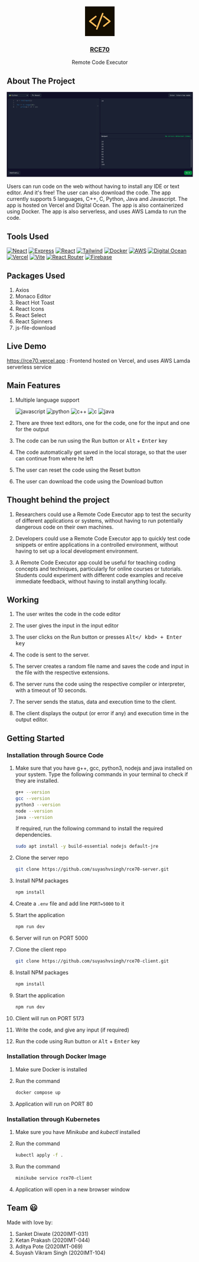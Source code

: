 <br />
<div align="center">
      <img src="public/images/logo.png" alt="Logo" height="80">

<h3 align="center">
  <a href="https://rce70.vercel.app/">
      RCE70
  </a>
</h3>

  <p align="center">
      Remote Code Executor
   <br />
</div>

## About The Project

[![Product Name Screen Shot][product-screenshot]](https://rce70.vercel.app/)

Users can run code on the web without having to install any IDE or text editor. And it's free! The user can also download the code. The app currently supports 5 languages, C++, C, Python, Java and Javascript. The app is hosted on Vercel and Digital Ocean. The app is also containerized using Docker. The app is also serverless, and uses AWS Lamda to run the code.

## Tools Used

[![Neact][node.js]][node-url]
[![Express][express.js]][express-url]
[![React][react.js]][react-url]
[![Tailwind][tailwind]][tailwind-url]
[![Docker][docker]][docker-url]
[![AWS][aws]][aws-url]
[![Digital Ocean][digital-ocean]][digital-ocean-url]
[![Vercel][vercel]][vercel-url]
[![Vite][vite]][vite-url]
[![React Router][react-router]][react-router-url]
[![Firebase][firebase]][firebase-url]

## Packages Used

1. Axios
2. Monaco Editor
3. React Hot Toast
4. React Icons
5. React Select
6. React Spinners
7. js-file-download

## Live Demo

https://rce70.vercel.app : Frontend hosted on Vercel, and uses AWS Lamda serverless service

## Main Features

1. Multiple language support

   ![javascript]
   ![python]
   ![c++]
   ![c]
   ![java]

2. There are three text editors, one for the code, one for the input and one for the output

3. The code can be run using the Run button or <kbd>Alt</kbd> + <kbd>Enter</kbd> key

4. The code automatically get saved in the local storage, so that the user can continue from where he left

5. The user can reset the code using the Reset button

6. The user can download the code using the Download button

## Thought behind the project

1. Researchers could use a Remote Code Executor app to test the security of different applications or systems, without having to run potentially dangerous code on their own machines.

2. Developers could use a Remote Code Executor app to quickly test code snippets or entire applications in a controlled environment, without having to set up a local development environment.

3. A Remote Code Executor app could be useful for teaching coding concepts and techniques, particularly for online courses or tutorials. Students could experiment with different code examples and receive immediate feedback, without having to install anything locally.

## Working

1. The user writes the code in the code editor

2. The user gives the input in the input editor

3. The user clicks on the Run button or presses <kbd>Alt</
kbd> + <kbd>Enter</kbd> key

4. The code is sent to the server.

5. The server creates a random file name and saves the code 
and input in the file with the respective extensions.

6. The server runs the code using the respective compiler or 
interpreter, with a timeout of 10 seconds.

7. The server sends the status, data and execution time to 
the client.

8. The client displays the output (or error if any) and 
execution time in the output editor.

## Getting Started

### Installation through Source Code

1. Make sure that you have g++, gcc, python3, nodejs and java installed on your system. Type the following commands in your terminal to check if they are installed.

   ```sh
   g++ --version
   gcc --version
   python3 --version
   node --version
   java --version
   ```

   If required, run the following command to install the required dependencies.

   ```sh
   sudo apt install -y build-essential nodejs default-jre
   ```

2. Clone the server repo

   ```sh
   git clone https://github.com/suyashvsingh/rce70-server.git
   ```

3. Install NPM packages

   ```sh
   npm install
   ```

4. Create a `.env` file and add line `PORT=5000` to it

5. Start the application

   ```sh
   npm run dev
   ```

6. Server will run on PORT 5000

7. Clone the client repo

   ```sh
   git clone https://github.com/suyashvsingh/rce70-client.git
   ```

8. Install NPM packages

   ```sh
   npm install
   ```

9. Start the application

   ```sh
   npm run dev
   ```

10. Client will run on PORT 5173

11. Write the code, and give any input (if required)

12. Run the code using Run button or <kbd>Alt</kbd> + <kbd>Enter</kbd> key

### Installation through Docker Image

1. Make sure Docker is installed

2. Run the command

   ```sh
   docker compose up
   ```

3. Application will run on PORT 80

### Installation through Kubernetes

1. Make sure you have _Minikube_ and _kubectl_ installed

2. Run the command

   ```sh
   kubectl apply -f .
   ```

3. Run the command

   ```sh
   minikube service rce70-client
   ```

4. Application will open in a new browser window

## Team 😃

Made with love by:

1. Sanket Diwate (2020IMT-031)
2. Ketan Prakash (2020IMT-044)
3. Aditya Pote (2020IMT-069)
4. Suyash Vikram Singh (2020IMT-104)

[product-screenshot]: public/images/HomePage.png
[react.js]: https://img.shields.io/badge/React-20232A?style=for-the-badge&logo=react&logoColor=61DAFB
[react-url]: https://reactjs.org/
[node.js]: https://img.shields.io/badge/Node.js-339933?style=for-the-badge&logo=nodedotjs&logoColor=white
[node-url]: https://nodejs.org/en/
[express.js]: https://img.shields.io/badge/Express.js-000000?style=for-the-badge&logo=express&logoColor=white
[express-url]: https://expressjs.com/
[tailwind]: https://img.shields.io/badge/tailwindcss-%2338B2AC.svg?style=for-the-badge&logo=tailwind-css&logoColor=white
[tailwind-url]: https://tailwindcss.com/
[docker]: https://img.shields.io/badge/docker-%230db7ed.svg?style=for-the-badge&logo=docker&logoColor=white
[docker-url]: https://www.docker.com/
[aws]: https://img.shields.io/badge/AWS-%23FF9900.svg?style=for-the-badge&logo=amazon-aws&logoColor=white
[aws-url]: https://aws.amazon.com/
[digital-ocean]: https://img.shields.io/badge/DigitalOcean-%230167ff.svg?style=for-the-badge&logo=digitalOcean&logoColor=white
[digital-ocean-url]: https://www.digitalocean.com/
[vercel]: https://img.shields.io/badge/vercel-%23000000.svg?style=for-the-badge&logo=vercel&logoColor=white
[vercel-url]: https://www.vercel.com/
[vite]: https://img.shields.io/badge/vite-%23646CFF.svg?style=for-the-badge&logo=vite&logoColor=white
[vite-url]: https://vitejs.dev/
[react-router]: https://img.shields.io/badge/React_Router-CA4245?style=for-the-badge&logo=react-router&logoColor=white
[react-router-url]: https://reactrouter.com/en/main
[firebase]: https://img.shields.io/badge/Firebase-039BE5?style=for-the-badge&logo=Firebase&logoColor=white
[firebase-url]: https://firebase.google.com/
[c++]: https://img.shields.io/badge/c++-%2300599C.svg?style=for-the-badge&logo=c%2B%2B&logoColor=white
[c]: https://img.shields.io/badge/c-%2300599C.svg?style=for-the-badge&logo=c&logoColor=white
[python]: https://img.shields.io/badge/python-3670A0?style=for-the-badge&logo=python&logoColor=ffdd54
[javascript]: https://img.shields.io/badge/javascript-%23323330.svg?style=for-the-badge&logo=javascript&logoColor=%23F7DF1E
[java]: https://img.shields.io/badge/java-%23ED8B00.svg?style=for-the-badge&logo=java&logoColor=white
